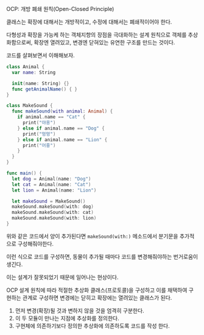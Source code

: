 
OCP: 개방 폐쇄 원칙(Open-Closed Principle)

클래스는 확장에 대해서는 개방적이고, 수정에 대해서는 폐쇄적이어야 한다.

다형성과 확장을 가능케 하는 객체지향의 장점을 극대화하는 설계 원칙으로 객체를 추상화함으로써, 확장엔 열려있고, 변경엔 닫혀있는 유연한 구조를 만드는 것이다.

코드를 살펴보면서 이해해보자.

```swift
class Animal {
  var name: String

  init(name: String) {}
  func getAnimalName() { }
}

class MakeSound {
  func makeSound(with animal: Animal) {
    if animal.name == "Cat" {
      print("야옹")
    } else if animal.name == "Dog" {
      print("멍멍")
    } else if animal.name == "Lion" {
      print("어흥")
    }
  }
}

func main() {
  let dog = Animal(name: "Dog")
  let cat = Animal(name: "Cat")
  let lion = Animal(name: "Lion")

  let makeSound = MakeSound()
  makeSound.makeSound(with: dog)
  makeSound.makeSound(with: cat)
  makeSound.makeSound(with: lion)
}
```

위와 같은 코드에서 양이 추가된다면 `makeSound(with:)` 메소드에서 분기문을 추가적으로 구성해줘야한다.

이런 식으로 코드를 구성하면, 동물이 추가될 때마다 코드를 변경해줘야하는 번거로움이 생긴다.

이는 설계가 잘못되었기 때문에 일어나는 현상이다.

OCP 설계 원칙에 따라 적절한 추상화 클래스(프로토콜)을 구성하고 이를 채택하여 구현하는 관계로 구성하면 변경에는 닫히고 확장에는 열려있는 클래스가 된다.

1. 먼저 변경(확장)될 것과 변하지 않을 것을 엄격히 구분한다.
2. 이 두 모듈이 만나는 지점에 추상화를 정의한다.
3. 구현체에 의존하기보다 정의한 추상화에 의존하도록 코드를 작성 한다.